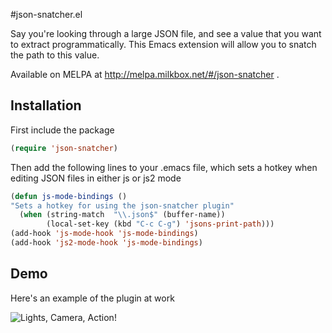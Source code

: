 #json-snatcher.el

Say you're looking through a large JSON file, and see a value that you want to extract programmatically. This Emacs extension will allow you to snatch the path to this value.

Available on MELPA at http://melpa.milkbox.net/#/json-snatcher .
## Installation

First include the package
```lisp
(require 'json-snatcher)
```

Then add the following lines to your .emacs file, which sets a hotkey when editing JSON files in either js or js2 mode
   ```lisp
   (defun js-mode-bindings ()
   "Sets a hotkey for using the json-snatcher plugin"
   	 (when (string-match  "\\.json$" (buffer-name))
	       (local-set-key (kbd "C-c C-g") 'jsons-print-path)))
   (add-hook 'js-mode-hook 'js-mode-bindings)
   (add-hook 'js2-mode-hook 'js-mode-bindings)
   ```
## Demo
   Here's an example of the plugin at work

   ![Lights, Camera, Action!](https://github.com/Sterlingg/json-snatcher/raw/master/Demo/demo.gif)

